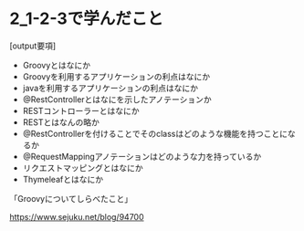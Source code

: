 # 2_1-2-3で学んだこと

[output要項]

* Groovyとはなにか
* Groovyを利用するアプリケーションの利点はなにか
* javaを利用するアプリケーションの利点はなにか
* @RestControllerとはなにを示したアノテーションか
* RESTコントローラーとはなにか
* RESTとはなんの略か
* @RestControllerを付けることでそのclassはどのような機能を持つことになるか
* @RequestMappingアノテーションはどのような力を持っているか
* リクエストマッピングとはなにか
* Thymeleafとはなにか


「Groovyについてしらべたこと」

https://www.sejuku.net/blog/94700
